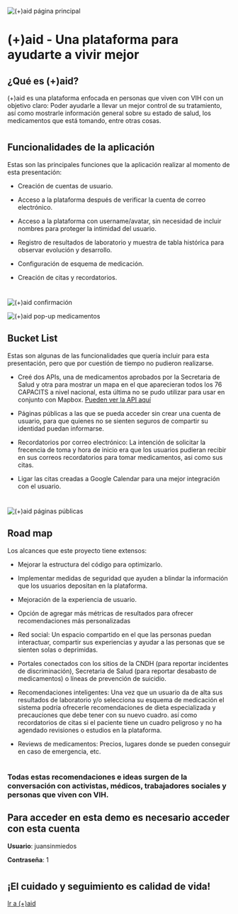 ![(+)aid página principal](https://res.cloudinary.com/juansinmiedos/image/upload/v1570590199/sxfujw1rjm8k95rqrotv.png)

# (+)aid - Una plataforma para ayudarte a vivir mejor

## ¿Qué es (+)aid?

(+)aid es una plataforma enfocada en personas que viven con VIH con un objetivo claro: Poder ayudarle a llevar un mejor control de su tratamiento, así como mostrarle información general sobre su estado de salud, los medicamentos que está tomando, entre otras cosas.

#

## Funcionalidades de la aplicación

Estas son las principales funciones que la aplicación realizar al momento de esta presentación:

- Creación de cuentas de usuario.

- Acceso a la plataforma después de verificar la cuenta de correo electrónico.

- Acceso a la plataforma con username/avatar, sin necesidad de incluir nombres para proteger la intimidad del usuario.

- Registro de resultados de laboratorio y muestra de tabla histórica para observar evolución y desarrollo.

- Configuración de esquema de medicación.

- Creación de citas y recordatorios.

#

![(+)aid confirmación](https://res.cloudinary.com/juansinmiedos/image/upload/v1570592279/maxtfzga3eaibtdqciv7.png)

![(+)aid pop-up medicamentos](https://res.cloudinary.com/juansinmiedos/image/upload/v1570592054/pluws5fu0nukiia6c9w7.png)

## Bucket List

Estas son algunas de las funcionalidades que quería incluir para esta presentación, pero que por cuestión de tiempo no pudieron realizarse.

- Creé dos APIs, una de medicamentos aprobados por la Secretaria de Salud y otra para mostrar un mapa en el que aparecieran todos los 76 CAPACITS a nivel nacional, esta última no se pudo utilizar para usar en conjunto con Mapbox. [Pueden ver la API aquí](https://sleepy-oasis-49486.herokuapp.com/api/capacits)

- Páginas públicas a las que se pueda acceder sin crear una cuenta de usuario, para que quienes no se sienten seguros de compartir su identidad puedan informarse.

- Recordatorios por correo electrónico: La intención de solicitar la frecencia de toma y hora de inicio era que los usuarios pudieran recibir en sus correos recordatorios para tomar medicamentos, asi como sus citas.

- Ligar las citas creadas a Google Calendar para una mejor integración con el usuario.

#

![(+)aid páginas públicas](https://res.cloudinary.com/juansinmiedos/image/upload/v1570592209/fuhhzjgfobpev1tnw9zc.png)

## Road map

Los alcances que este proyecto tiene extensos: 

- Mejorar la estructura del código para optimizarlo.

- Implementar medidas de seguridad que ayuden a blindar la información que los usuarios depositan en la plataforma.

- Mejoración de la experiencia de usuario.

- Opción de agregar más métricas de resultados para ofrecer recomendaciones más personalizadas

- Red social: Un espacio compartido en el que las personas puedan interactuar, compartir sus experiencias y ayudar a las personas que se sienten solas o deprimidas.

- Portales conectados con los sitios de la CNDH (para reportar incidentes de discriminación), Secretaria de Salud (para reportar desabasto de medicamentos) o líneas de prevención de suicidio.

- Recomendaciones inteligentes: Una vez que un usuario da de alta sus resultados de laboratorio y/o selecciona su esquema de medicación el sistema podría ofrecerle recomendaciones de dieta especializada y precauciones que debe tener con su nuevo cuadro. así como recordatorios de citas si el paciente tiene un cuadro peligroso y no ha agendado revisiones o estudios en la plataforma.

- Reviews de medicamentos: Precios, lugares donde se pueden conseguir en caso de emergencia, etc.

#

### Todas estas recomendaciones e ideas surgen de la conversación con activistas, médicos, trabajadores sociales y personas que viven con VIH.

## Para acceder en esta demo es necesario acceder con esta cuenta

**Usuario**: juansinmiedos

**Contraseña**: 1

#

## ¡El cuidado y seguimiento es calidad de vida!

[Ir a (+)aid ](https://positiveaid.netlify.com/)
